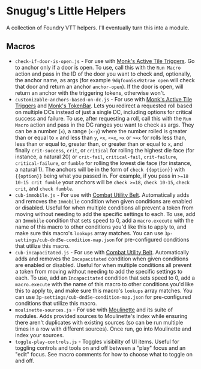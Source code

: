 # Snugug's Little Helpers

A collection of Foundry VTT helpers. I'll eventually turn this into a module.

## Macros

- `check-if-door-is-open.js` - For use with [Monk's Active Tile Triggers](https://foundryvtt.com/packages/monks-active-tiles). Go to anchor only if a door is open. To use, call this with the `Run Macro` action and pass in the ID of the door you want to check and, optionally, the anchor name, as args (for example `9dqfoun5sx9ztrae open` will check that door and return an anchor `anchor-open`). If the door is open, will return an anchor with the triggering tokens, otherwise won't.
- `customizable-anchors-based-on-dc.js` - For use with [Monk's Active Tile Triggers](https://foundryvtt.com/packages/monks-active-tiles) and [Monk's TokenBar](https://foundryvtt.com/packages/monks-tokenbar). Lets you redirect a requested roll based on multiple DCs instead of just a single DC, including options for critical success and failure. To use, after requesting a roll, call this with the `Run Macro` action and pass in the DC ranges you want to check as args. They can be a number (`x`), a range (`x-y`) where the number rolled is greater than or equal to `x` and less than `y`, `<x`, `<=x`, `>x` or `>=x` for rolls less than, less than or equal to, greater than, or greater than or equal to `x`, and finally `crit-success`, `crit`, or `critical` for rolling the highest die face (for instance, a natural 20) or `crit-fail`, `critical-fail`, `crit-failure`, `critical-failure`, or `fumble` for rolling the lowest die face (for instance, a natural 1). The anchors will be in the form of `check {{option}}` with `{{option}}` being what you passed in. For example, if you pass in `>=18 10-15 crit fumble` your anchors will be `check >=18`, `check 10-15`, `check crit`, and `check fumble`.
- `cub-immobile.js` - For use with [Combat Utility Belt](https://foundryvtt.com/packages/combat-utility-belt/). Automatically adds and removes the `Immobile` condition when given conditions are enabled or disabled. Useful for when multiple conditions all prevent a token from moving without needing to add the specific settings to each. To use, add an `Immobile` condition that sets speed to 0, add a `macro.execute` with the name of this macro to other conditions you'd like this to apply to, and make sure this macro's `lookups` array matches. You can use `3p-settings/cub-dnd5e-condition-map.json` for pre-configured conditions that utilize this macro.
- `cub-incapacitated.js` - For use with [Combat Utility Belt](https://foundryvtt.com/packages/combat-utility-belt/). Automatically adds and removes the `Incapacitated` condition when given conditions are enabled or disabled. Useful for when multiple conditions all prevent a token from moving without needing to add the specific settings to each. To use, add an `Incapacitated` condition that sets speed to 0, add a `macro.execute` with the name of this macro to other conditions you'd like this to apply to, and make sure this macro's `lookups` array matches. You can use `3p-settings/cub-dnd5e-condition-map.json` for pre-configured conditions that utilize this macro.
- `moulinette-sources.js` - For use with [Moulinette](https://foundryvtt.com/packages/moulinette-core) and its suite of modules. Adds provided sources to Moulinette's index while ensuring there aren't duplicates with existing sources (so can be run multiple times in a row with different sources). Once run, go into Moulinette and index your sources.
- `toggle-play-controls.js` - Toggles visibility of UI items. Useful for toggling controls and tools on and off between a "play" focus and an "edit" focus. See macro comments for how to choose what to toggle on and off.

